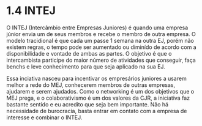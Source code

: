 # 1.4 INTEJ

O INTEJ \(Intercâmbio entre Empresas Juniores\) é quando uma empresa júnior envia um de seus membros e recebe o membro de outra empresa. O modelo tracidional é que cada um passe 1 semana na outra EJ, porém não existem regras, o tempo pode ser aumentado ou diminído de acordo com a disponibilidade e vontade de ambas as partes. O objetivo é que o intercambista participe do maior número de atividades que conseguir, faça benchs e leve conhecimento para que seja aplicado na sua EJ.

Essa inciativa nasceu para incentivar os empresários juniores a usarem melhor a rede do MEJ, conhecerem membros de outras empresas, ajudarem e serem ajudados. Como o networking é um dos objetivos que o MEJ prega, e o colaborativismo é um dos valores da CJR, a iniciativa faz bastante sentido e eu acredito que seja bem importante. Não há necessidade de burocracia, basta entrar em contato com a empresa de interesse e combinar o INTEJ.

